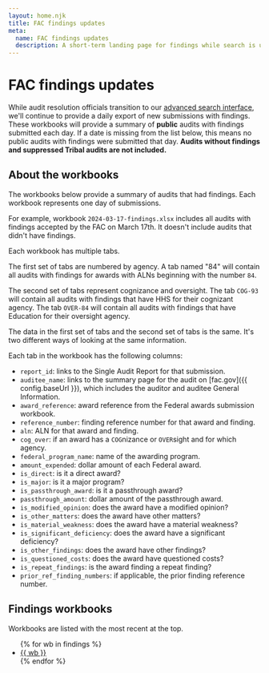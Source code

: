 ```yaml
---
layout: home.njk
title: FAC findings updates
meta:
  name: FAC findings updates
  description: A short-term landing page for findings while search is underperforming.
---
```


# FAC findings updates

While audit resolution officials transition to our [advanced search interface](https://app.fac.gov/dissemination/search/advanced/), we'll continue to provide a daily export of new submissions with findings. These workbooks will provide a summary of **public** audits with findings submitted each day. If a date is missing from the list below, this means no public audits with findings were submitted that day. **Audits without findings and suppressed Tribal audits are not included.**

## About the workbooks

The workbooks below provide a summary of audits that had findings. Each workbook represents one day of submissions.

For example, workbook `2024-03-17-findings.xlsx` includes all audits with findings accepted by the FAC on March 17th. It doesn't include audits that didn't have findings.

Each workbook has multiple tabs.

The first set of tabs are numbered by agency. A tab named "84" will contain all audits with findings for awards with ALNs beginning with the number `84`.

The second set of tabs represent cognizance and oversight. The tab `COG-93` will contain all audits with findings that have HHS for their cognizant agency. The tab `OVER-84` will contain all audits with findings that have Education for their oversight agency.

The data in the first set of tabs and the second set of tabs is the same. It's two different ways of looking at the same information.

Each tab in the workbook has the following columns:

* `report_id`: links to the Single Audit Report for that submission.
* `auditee_name`: links to the summary page for the audit on [fac.gov]({{ config.baseUrl }}), which includes the auditor and auditee General Information.
* `award_reference`: award reference from the Federal awards submission workbook.
* `reference_number`: finding reference number for that award and finding.
* `aln`: ALN for that award and finding.
* `cog_over`: if an award has a `COG`nizance or `OVER`sight and for which agency.
* `federal_program_name`: name of the awarding program.
* `amount_expended`: dollar amount of each Federal award.
* `is_direct`: is it a direct award?
* `is_major`: is it a major program?
* `is_passthrough_award`: is it a passthrough award?
* `passthrough_amount`: dollar amount of the passthrough award.
* `is_modified_opinion`: does the award have a modified opinion?
* `is_other_matters`: does the award have other matters?
* `is_material_weakness`: does the award have a material weakness?
* `is_significant_deficiency`: does the award have a significant deficiency?
* `is_other_findings`: does the award have other findings?
* `is_questioned_costs`: does the award have questioned costs?
* `is_repeat_findings`: is the award finding a repeat finding?
* `prior_ref_finding_numbers`: if applicable, the prior finding reference number.

## Findings workbooks

Workbooks are listed with the most recent at the top.

<ul>
{% for wb in findings %}
  <li><a href="{{ config.baseUrl }}assets/findings/{{wb}}-findings.xlsx">{{ wb }}</a></li>
{% endfor %}
</ul>
